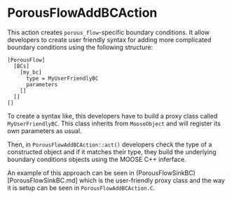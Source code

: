# PorousFlowAddBCAction

This action creates `porous_flow`-specific boundary conditions. It allow developers to create
user friendly syntax for adding more complicated boundary conditions using the following structure:

```
[PorousFlow]
  [BCs]
    [my_bc]
      type = MyUserFriendlyBC
      parameters
    []
  []
[]
```

To create a syntax like, this developers have to build a proxy class called `MyUserFriendlyBC`.
This class inherits from `MooseObject` and will register its own parameters as usual.

Then, in `PorousFlowAddBCAction::act()` developers check the type of a constructed object and if
it matches their type, they build the underlying boundary conditions objects using the MOOSE C++
inferface.

An example of this approach can be seen in (PorousFlowSinkBC)[PorousFlowSinkBC.md] which is
the user-friendly proxy class and the way it is setup can be seen in `PorousFlowAddBCAction.C`.
